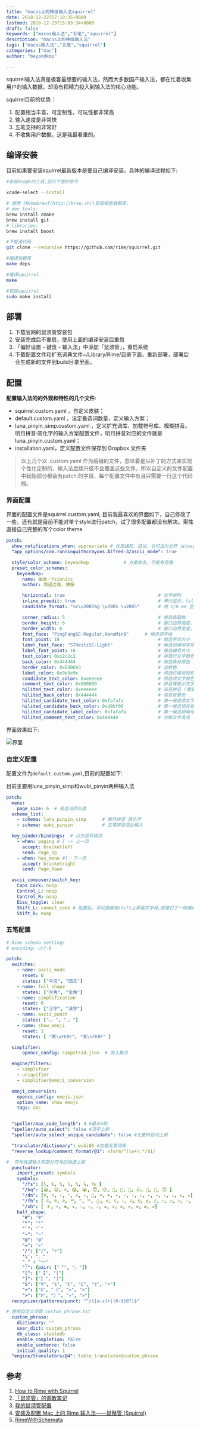 ```yaml
---
title: "macos上的神级输入法squirrel"
date: 2018-12-22T17:10:35+0800
lastmod: 2018-12-23T15:03:34+0800
draft: false
keywords: ["macos输入法","五笔","squirrel"]
description: "macos上的神级输入法"
tags: ["macos输入法","五笔","squirrel"]
categories: ["mac"]
author: "beyondkmp"

---
```

squirrel输入法真是极客最想要的输入法，然而大多数国产输入法，都在忙着收集用户的输入数据，却没有把精力投入到输入法的核心功能。

squirrel目前的优势：

1. 配置相当丰富，可定制性，可玩性都非常高
2. 输入速度是非常快
3. 五笔支持的非常好
4. 不收集用户数据，这是我最看重的。

<!--more-->

## 编译安装

目前如果要安装squirrel最新版本是要自己编译安装。具体的编译过程如下:

``` sh
#安装Xcode的工具,运行下面的命令

xcode-select --install

# 使用 [Homebrew](http://brew.sh/)安装相差依赖库:
# dev tools:
brew install cmake
brew install git
# libraries:
brew install boost

#下载源代码
git clone --recursive https://github.com/rime/squirrel.git

#编译依赖库
make deps

#编译squirrel
make

#安装squirrel
sudo make install
```

## 部署

1. 下载官网的鼠须管安装包
2. 安装完成后不重启，使用上面的编译安装后重启
3. 「偏好设置 - 键盘 - 输入法」中添加「鼠须管」，重启系统
4. 下载配置文件和扩充词典文件~/Library/Rime/目录下面，重新部署，部署后会生成新的文件到build目录里面。

## 配置

**配置输入法的的外观和特性的几个文件**:

* squirrel.custom.yaml ，自定义皮肤；
* default.custom.yaml ，设定备选词数量，定义输入方案；
* luna_pinyin_simp.custom.yaml ，定义扩充词库、加载符号库、模糊拼音。明月拼音·简化字的输入方案配置文件，明月拼音对应的文件就是 luna_pinyin.custom.yaml；
* installation.yaml，定义配置文件保存到 Dropbox 文件夹

>以上几个以 .custom.yaml 作为后缀的文件，意味着是以补丁的方式来实现个性化定制的，输入法后续升级不会覆盖这些文件。所以自定义的文件配置中起始部分都会有patch:的字段，每个配置文件中有且只需要一行这个代码段。

### 界面配置

界面的配置文件是squirrel.custom.yaml, 目前我最喜欢的界面如下，自己修改了一些，还有就是目前不能对单个style进行patch，试了很多配置都没有解决。索性直接自己完整的写个color theme

```yaml
patch:
  show_notifications_when: appropriate # 状态通知，适当，也可设为全开（always）全关（never）
  "app_options/com.runningwithcrayons.Alfred-3/ascii_mode": true

  style/color_scheme: beyondkmp             # 方案命名，不能有空格
  preset_color_schemes:
    beyondkmp:
      name: 幽能／Psionics
      author: 雨過之後、佛振

      horizontal: true                                   # 水平排列
      inline_preedit: true                               # 单行显示，false双行显示
      candidate_format: "%c\u2005%@ \u2005 \u2005"       # 用 1/6 em 空格 U+2005 来控制编号 %c 和候选词 %@ 前后的空间。

      corner_radius: 5                                   # 候选条圆角
      border_height: 6                                   # 窗口边界高度，大于圆角半径才生效
      border_width: 6                                    # 窗口边界宽度，大于圆角半径才生效
      font_face: "PingFangSC-Regular,HanaMinB"      # 候选词字体
      font_point: 18                                     # 候选字词大小
      label_font_face: "STHeitiSC-Light"                 # 候选词编号字体
      label_font_point: 16                               # 候选编号大小
      text_color: 0xc2c2c2                               # 拼音行文字颜色，24位色值，16进制，BGR顺序
      back_color: 0x444444                               # 候选条背景色
      border_color: 0xE0B693                             # 边框色
      label_color: 0x9e9e9e                              # 预选栏编号颜色
      candidate_text_color: 0xeeeeee                     # 预选项文字颜色
      comment_text_color: 0x808080                       # 拼音等提示文字颜色
      hilited_text_color: 0xeeeeee                       # 高亮拼音 (需要开启内嵌编码)
      hilited_back_color: 0x444444                       # 高亮背景色
      hilited_candidate_text_color: 0xfafafa             # 第一候选项文字颜色
      hilited_candidate_back_color: 0xd8bf00             # 第一候选项背景背景色
      hilited_candidate_label_color: 0xfafafa            # 第一候选项编号颜色
      hilited_comment_text_color: 0x444444               # 注解文字高亮

```

界面效果如下:

![界面](/imgs/squirrel_interface.png)

### 自定义配置

配置文件为`default.custom.yaml`,目前的配置如下:

目前主要用luna_pinyin_simp和wubi_pinyin两种输入法

```yaml
patch:
  menu:
    page_size: 6  # 候选词的长度
  schema_list:
    - schema: luna_pinyin_simp      # 朙月拼音 简化字
    - schema: wubi_pinyin           # 五笔拼音混合輸入

  key_binder/bindings:  # 以方括号换页
    - when: paging # [ -> 上一页
      accept: bracketleft
      send: Page_Up
    - when: has_menu #] -下一页
      accept: bracketright
      send: Page_Down

  ascii_composer/switch_key:
    Caps_Lock: noop
    Control_L: noop
    Control_R: noop
    Eisu_toggle: clear
    Shift_L: commit_code # 配置后，可以直接用shift上屏英文字母,就是打了一段编码后直接以这段编码上屏
    Shift_R: noop
```

### 五笔配置

```yaml
# Rime schema settings
# encoding: utf-8

patch:
  switches:
    - name: ascii_mode
      reset: 0
      states: ["中文", "西文"]
    - name: full_shape
      states: ["半角", "全角"]
    - name: simplification
      reset: 0
      states: ["汉字", "漢字"]
    - name: ascii_punct
      states: ["。，", "．，"]
    - name: show_emoji
      reset: 1
      states: [ "🈚️️\uFE0E", "🈶️️\uFE0F" ]

  simplifier:
      opencc_config: simp2trad.json  # 简入繁出

  engine/filters:
    - simplifier
    - uniquifier
    - simplifier@emoji_conversion

  emoji_conversion:
    opencc_config: emoji.json
    option_name: show_emoji
    tags: abc


  "speller/max_code_length": 4 #最长4码
  "speller/auto_select": false #顶字上屏
  "speller/auto_select_unique_candidate": false #无重码自动上屏

  "translator/dictionary": wubi86 #加载五笔词库
  "reverse_lookup/comment_format/@1": xform/^(\w+).*/$1/

#  符号快速输入和部分符号的快速上屏
  punctuator:
    import_preset: symbols
    symbols:
      "/fs": [½, ‰, ¼, ⅓, ⅔, ¾, ⅒ ]
      "/bq": [😂️, 😅️, ☺️, 😱️, 😭️, 😇️, 🙃️, 🤔️, 💊️, 💯️, 👍️, 🙈️, 💩️, 😈️ ]
      "/dn": [⌘, ⌥, ⇧, ⌃, ⎋, ⇪, , ⌫, ⌦, ↩︎, ⏎, ↑, ↓, ←, →, ↖, ↘, ⇟, ⇞]
      "/fh": [ ©, ®, ℗, ℠, ™, ℡, ⓘ, ♂, ♀, ☉, ☊, ☋, ☌, ☍, ☐, ☑︎, ☒, ☜, ☝, ☞, ☟, ✎, ✄, ♲, ♻, ⚐, ⚑, ⚠]
      "/xh": [ ＊, ×, ✱, ★, ☆, ✩, ✧, ❋, ❊, ❉, ❈, ❅, ✿, ✲]
    half_shape:
      "#": "#"
      "*": "*"
      "`": "`"
      "~": "~"
      "@": "@"
      "=": "="
      "/": ["/", "÷"]
      '\': "、"
      "_" : "──"
      "'": {pair: ["「", "」"]}
      "[": ["【", "["]
      "]": ["】", "]"]
      "$": ["¥", "$", "€", "£", "¢", "¤"]
      "<": ["《", "〈", "«", "<"]
      ">": ["》", "〉", "»", ">"]
  recognizer/patterns/punct: "^/([a-z]+|[0-9]0?)$"

# 使用自定义词典 custom_phrase.txt
  custom_phrase:
    dictionary: ""
    user_dict: custom_phrase
    db_class: stabledb
    enable_completion: false
    enable_sentence: false
    initial_quality: 1
  "engine/translators/@4": table_translator@custom_phrase
```


## 参考

1. [How to Rime with Squirrel](https://github.com/rime/squirrel/blob/master/INSTALL.md)
2. [「鼠须管」的调教笔记](https://scomper.me/gtd/-shu-xu-guan-de-diao-jiao-bi-ji)
3. [我的鼠须管配置](https://placeless.net/blog/my-rime-squirrel-config)
4. [安装及配置 Mac 上的 Rime 输入法——鼠鬚管 (Squirrel)](https://placeless.net/blog/my-rime-squirrel-config)
5. [RimeWithSchemata](https://github.com/rime/home/wiki/RimeWithSchemata)
